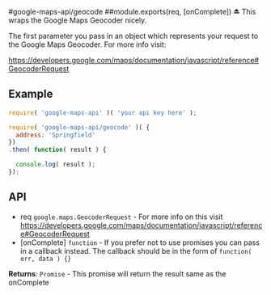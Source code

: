 <a name="module_google-maps-api/geocode"></a>
#google-maps-api/geocode
<a name="exp_module_google-maps-api/geocode"></a>
##module.exports(req, [onComplete]) ⏏
This wraps the Google Maps Geocoder nicely. 

The first parameter you pass in an object which represents your request
to the Google Maps Geocoder. For more info visit:

https://developers.google.com/maps/documentation/javascript/reference#GeocoderRequest

## Example
```javascript
require( 'google-maps-api' )( 'your api key here' );

require( 'google-maps-api/geocode' )( {
  address: 'Springfield'
})
.then( function( result ) {

  console.log( result );
});
```

## API

- req `google.maps.GeocoderRequest` - For more info on this visit 
                                          https://developers.google.com/maps/documentation/javascript/reference#GeocoderRequest  
- \[onComplete\] `function` - If you prefer not to use promises you can pass in a callback instead. The callback should be in the
                                form of ```function( err, data ) {}```  

**Returns**: `Promise` - This promise will return the result same as the onComplete  